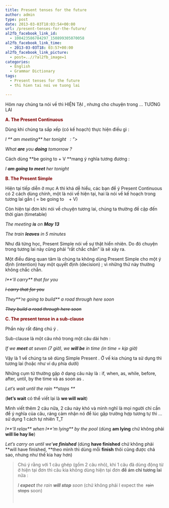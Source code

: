 ```yaml
---
title: Present tenses for the future
author: admin
type: post
date: 2013-03-03T18:03:54+00:00
url: /present-tenses-for-the-future/
al2fb_facebook_link_id:
  - 100423586784297_150899305070058
al2fb_facebook_link_time:
  - 2013-03-03T18: 03:57+00:00
al2fb_facebook_link_picture:
  - post=..//?al2fb_image=1
categories:
  - English
  - Grammar Dictionary
tags:
  - Present tenses for the future
  - thi hien tai noi ve tuong lai

---
```

Hôm nay chúng ta nói về thì HIỆN TẠI , nhưng cho chuyện trong &#8230; TƯƠNG LAI

<span style="color: #800000;"><strong>A. The Present Continuous </strong></span>

Dùng khi chúng ta sắp xếp (có kế hoạch) thực hiện điều gì :

_I ** am meeting** her tonight   : &#8221;>_

_What **are** you **doing** tomorrow ?_

Cách dùng **be going to + V **mang ý nghĩa tương đương :

_I **am going to meet** her tonight_

<span style="color: #800000;"><strong>B. The Present Simple </strong></span>

Hiện tại tiếp diễn ở mục A thì khá dễ hiểu, các bạn để ý Present Continuous có 2 cách dùng chính, một là nói về hiện tại, hai là nói về kế hoạch trong tương lai gần ( = be going to    + V)

Còn hiện tại đơn khi nói về chuyện tương lai, chúng ta thường đề cập đến thời gian (timetable)

_The meeting **is** on **May 13**_

_The train **leaves** in 5 minutes_

Như đã từng học, Present Simple nói về sự thật hiển nhiên. Do đó chuyện trong tương lai này cũng phải &#8220;rất chắc chắn&#8221; là sẽ xảy ra.

Một điều đáng quan tâm là chúng ta không dùng Present Simple cho một ý định (intention) hay một quyết định (decision) ; vì những thứ này thường không chắc chắn.

_I**&#8216;ll carry** that for you_

<del><em>I carry that for you</em></del>

_They**&#8216;re going to build** a road through here soon_

<del><em>They build a road through here soon</em></del>

<span style="color: #800000;"><strong>C. The present tense in a sub-clause</strong></span>

Phần này rất đáng chú ý .

Sub-clause là một câu nhỏ trong một câu dài hơn :

_If we **meet** at seven (7 giờ), we **will be** in time (in time = kịp giờ)_

Vậy là 1 vế chúng ta sẽ dùng Simple Present . Ở vế kia chúng ta sử dụng thì tương lai (hoặc như ví dụ phía dưới)

Những cụm từ thường gặp ở dạng câu này là : if, when, as, while, before, after, until, by the time và as soon as .

_Let&#8217;s wait until the rain **stops **_

(**let&#8217;s wait** có thể viết lại là **we will wait**)

Mình viết thêm 2 câu nữa, 2 câu này khó và mình nghĩ là mọi người chỉ cần để ý nghĩa của câu, ráng cảm nhận nó để lúc gặp trường hợp tương tự thì &#8230; sử dụng 1 cách tự nhiên T_T

_I**&#8216;ll relax** when I**&#8216;m lying** by the pool_ (dùng **am lying** chứ không phải **will lie hay lie**)

_Let&#8217;s carry on until we&#8217;**ve finished**_ (dùng **have finished** chứ không phải **will have finished, **theo mình thì dùng mỗi **finish** thôi cũng được chả sao, nhưng như thế kia hay hơn)

> Chú ý rằng với 1 câu ghép (gồm 2 câu nhỏ), khi 1 câu đã dùng động từ ở hiện tại đơn thì câu kia không dùng hiện tại đơn **để ám chỉ tương lai** nữa :
> 
> _I **expect** the rain **will stop** soon_ (chứ không phải I expect the  <del>rain stops</del> soon)
> 
> &nbsp;
